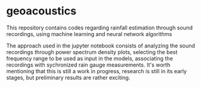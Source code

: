 # geoacoustics
This repository contains codes regarding rainfall estimation through sound recordings, using machine learning and neural network algorithms 

The approach used in the jupyter notebook consists of analyzing the sound recordings through power spectrum density plots, selecting the best frequency range to be used as input in the models, associating the recordings with sychronized rain gauge measurements. It's worth mentioning that this is still a work in progress, research is still in its early stages, but preliminary results are rather exciting.
